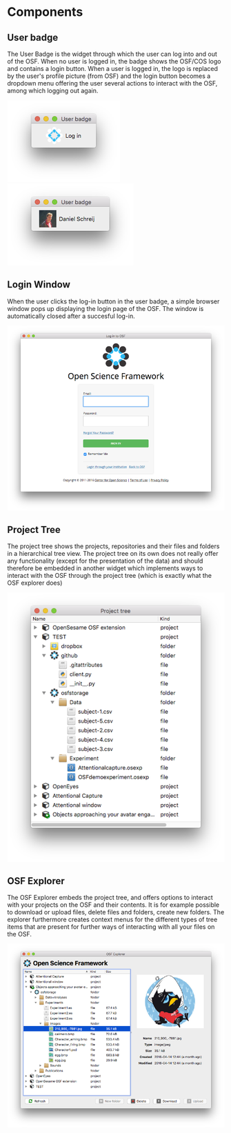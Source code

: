 # Components

## User badge

The User Badge is the widget through which the user can log into and out of the OSF. When no user is logged in, the badge shows the OSF/COS logo and contains a login button. When a user is logged in, the logo is replaced by the user's profile picture (from OSF) and the login button becomes a dropdown menu offering the user several actions to interact with the OSF, among which logging out again.

![User Badge Logged Out](img/UserBadgeLoggedOut.png "User badge")
![User Badge Logged In](img/UserBadgeLoggedIn.png "User badge for logged in user")

## Login Window

When the user clicks the log-in button in the user badge, a simple browser window pops up displaying the login page of the OSF. The window is automatically closed after a succesful log-in.

![Login Window](img/LoginWindow.png)

## Project Tree

The project tree shows the projects, repositories and their files and folders in a hierarchical tree view. The project tree on its own does not really offer any functionality (except for the presentation of the data) and should therefore be embedded in another widget which implements ways to interact with the OSF through the project tree (which is exactly what the OSF explorer does)

![Project Tree](img/ProjectTree.png)

## OSF Explorer

The OSF Explorer embeds the project tree, and offers options to interact with your projects on the OSF and their contents. It is for example possible to download or upload files, delete files and folders, create new folders. The explorer furthermore creates context menus for the different types of tree items that are present for further ways of interacting with all your files on the OSF.

![OSF Explorer](img/OSFExplorer.png)